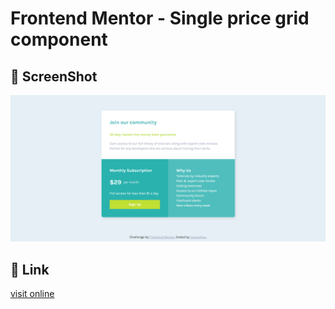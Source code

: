 # Frontend Mentor - Single price grid component

## 📸 ScreenShot

![screenshot](./screenshot.png)

## 🔗 Link

[visit online](https://lulusaikou.github.io/frontendmentor-challenges/single-price-grid-component/)
